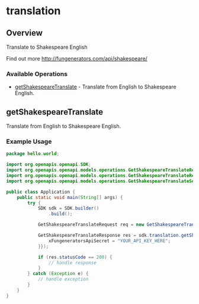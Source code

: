 # translation

## Overview

Translate to Shakespeare English

Find out more
<http://fungenerators.com/api/shakespeare/>
### Available Operations

* [getShakespeareTranslate](#getshakespearetranslate) - Translate from English to Shakespeare English.

## getShakespeareTranslate

Translate from English to Shakespeare English.

### Example Usage

```java
package hello.world;

import org.openapis.openapi.SDK;
import org.openapis.openapi.models.operations.GetShakespeareTranslateRequest;
import org.openapis.openapi.models.operations.GetShakespeareTranslateResponse;
import org.openapis.openapi.models.operations.GetShakespeareTranslateSecurity;

public class Application {
    public static void main(String[] args) {
        try {
            SDK sdk = SDK.builder()
                .build();

            GetShakespeareTranslateRequest req = new GetShakespeareTranslateRequest("deserunt");            

            GetShakespeareTranslateResponse res = sdk.translation.getShakespeareTranslate(req, new GetShakespeareTranslateSecurity("suscipit") {{
                xFungeneratorsApiSecret = "YOUR_API_KEY_HERE";
            }});

            if (res.statusCode == 200) {
                // handle response
            }
        } catch (Exception e) {
            // handle exception
        }
    }
}
```
